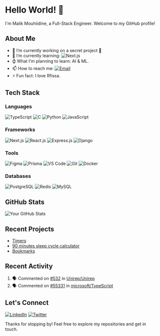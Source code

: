 # Hello World! 👋

I'm Malik Mouhiidine, a Full-Stack Engineer. Welcome to my GitHub profile!

## About Me

- 🔭 I’m currently working on a secret project 🤫
- 🌱 I’m currently learning: ![Next.js](https://img.shields.io/badge/-Next.js-000000?logo=next.js&logoColor=white)
- ⌚ What I'm planning to learn: AI & ML. 
- 📫 How to reach me: [![Email](https://img.shields.io/badge/-Email-D14836?logo=gmail&logoColor=white)](mailto:malikmou2017@gmail.com)
- ⚡ Fun fact: I love Rfissa. 



## Tech Stack

### Languages
![TypeScript](https://img.shields.io/badge/-TypeScript-3178C6?logo=typescript&logoColor=white)
![C](https://img.shields.io/badge/-C-00599C?logo=c&logoColor=white)
![Python](https://img.shields.io/badge/-Python-3776AB?logo=python&logoColor=white)
![JavaScript](https://img.shields.io/badge/-JavaScript-F7DF1E?logo=javascript&logoColor=white)

### Frameworks
![Next.js](https://img.shields.io/badge/-Next.js-000000?logo=next.js&logoColor=white)
![React.js](https://img.shields.io/badge/-React-61DAFB?logo=react&logoColor=white)
![Express.js](https://img.shields.io/badge/-Express.js-000000?logo=express&logoColor=white)
![Django](https://img.shields.io/badge/-Django-092E20?logo=django&logoColor=white)

### Tools
![Figma](https://img.shields.io/badge/-Figma-F24E1E?logo=figma&logoColor=white)
![Prisma](https://img.shields.io/badge/-Prisma-2D3748?logo=prisma&logoColor=white)
![VS Code](https://img.shields.io/badge/-VS%20Code-007ACC?logo=visual-studio-code&logoColor=white)
![Git](https://img.shields.io/badge/-Git-F05032?logo=git&logoColor=white)
![Docker](https://img.shields.io/badge/-Docker-2496ED?logo=docker&logoColor=white)

### Databases
![PostgreSQL](https://img.shields.io/badge/-PostgreSQL-336791?logo=postgresql&logoColor=white)
![Redis](https://img.shields.io/badge/-Redis-DC382D?logo=redis&logoColor=white)
![MySQL](https://img.shields.io/badge/-MySQL-4479A1?logo=mysql&logoColor=white)


## GitHub Stats

![Your GitHub Stats](https://github-readme-stats.vercel.app/api?username=malikmouhiidine&show_icons=true&theme=radical)

## Recent Projects

- [Timers](https://timersapp.surge.sh/)
- [90 minutes sleep cycle calculator](https://sleepcyclecalculator.surge.sh/)
- [Bookmarks](https://github.com/malikmouhiidine/bookmarks)

## Recent Activity

<!--START_SECTION:activity-->
1. 🗣 Commented on [#532](https://github.com/Unirep/Unirep/issues/532#issuecomment-1688013746) in [Unirep/Unirep](https://github.com/Unirep/Unirep)
2. 🗣 Commented on [#55331](https://github.com/microsoft/TypeScript/issues/55331#issuecomment-1673522546) in [microsoft/TypeScript](https://github.com/microsoft/TypeScript)
<!--END_SECTION:activity-->

## Let's Connect

[![LinkedIn](https://img.shields.io/badge/-LinkedIn-0A66C2?logo=linkedin&logoColor=white)](https://www.linkedin.com/in/malik-mouhiidine-51b45a1b9/)
[![Twitter](https://img.shields.io/badge/-Twitter-1DA1F2?logo=twitter&logoColor=white)](https://twitter.com/MalikMouhiidine)

Thanks for stopping by! Feel free to explore my repositories and get in touch.


<!---
malikmouhiidine/malikmouhiidine is a ✨ special ✨ repository because its `README.md` (this file) appears on your GitHub profile.
You can click the Preview link to take a look at your changes.
--->
